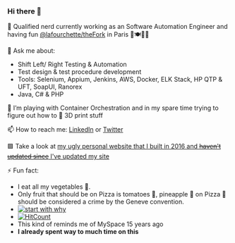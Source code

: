 ### Hi there 👋

🔭 Qualified nerd currently working as an Software Automation Engineer and having fun [@lafourchette/theFork](https://github.com/lafourchette) in Paris 🍔🍽️🥖🥐

💬 Ask me about:
- Shift Left/ Right Testing & Automation
- Test design & test procedure development
- Tools: Selenium, Appium, Jenkins, AWS, Docker, ELK Stack, HP QTP & UFT, SoapUI, Ranorex
- Java, C# & PHP

🌱 I’m playing with Container Orchestration and in my spare time trying to figure out how to 🧵 3D print stuff 

📫 How to reach me: [LinkedIn](https://www.linkedin.com/in/mpolaru/) or [Twitter](https://twitter.com/Olaru_MP)

🟪 Take a look at [my ugly personal website that I built in 2016 and ~~haven't updated since~~ I've updated my site](http://marcelolaru.com/)

⚡ Fun fact: 
- I eat all my vegetables 🥒.
- Only fruit that should be on Pizza is tomatoes 🍅, pineapple :pineapple: on Pizza 🍕 should be considered a crime by the Geneve convention.
- [![start with why](https://img.shields.io/badge/this%20is%20a%20badge%20-why%3F%20Because%20Cool%20GitHub%20Profiles%20have%20badges-brightgreen.svg?style=flat)]()
- [![HitCount](http://hits.dwyl.com/marcel-olaru.svg)](http://hits.dwyl.com/marcel-olaru)
- This kind of reminds me of MySpace 15 years ago
- **I already spent way to much time on this** 

<!--
**marcel-olaru/marcel-olaru** is a ✨ _special_ ✨ repository because its `README.md` (this file) appears on your GitHub profile.

Here are some ideas to get you started:

- 🔭 I’m currently working on ...
- 🌱 I’m currently learning ...
- 👯 I’m looking to collaborate on ...
- 🤔 I’m looking for help with ...
- 💬 Ask me about ...
- 📫 How to reach me: ...
- 😄 Pronouns: ...
- ⚡ Fun fact: ...
-->
